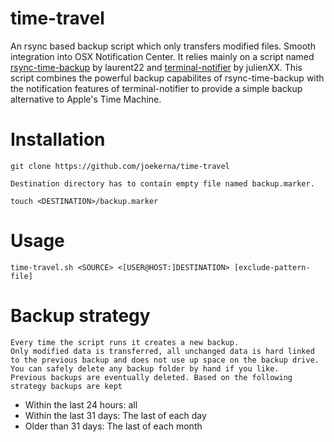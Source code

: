 # time-travel
An rsync based backup script which only transfers modified files. Smooth integration into OSX Notification Center.
It relies mainly on a script named [rsync-time-backup](https://github.com/laurent22/rsync-time-backup) by laurent22 and [terminal-notifier](https://github.com/julienXX/terminal-notifier) by julienXX.
This script combines the powerful backup capabilites of rsync-time-backup with the notification features of terminal-notifier to provide a simple backup alternative to Apple's Time Machine.

# Installation

	git clone https://github.com/joekerna/time-travel
	
	Destination directory has to contain empty file named backup.marker.
	
	touch <DESTINATION>/backup.marker

# Usage

	time-travel.sh <SOURCE> <[USER@HOST:]DESTINATION> [exclude-pattern-file]

# Backup strategy
	Every time the script runs it creates a new backup.
	Only modified data is transferred, all unchanged data is hard linked to the previous backup and does not use up space on the backup drive.
	You can safely delete any backup folder by hand if you like.
	Previous backups are eventually deleted. Based on the following strategy backups are kept
	
* Within the last 24 hours: all
* Within the last 31 days: The last of each day 
* Older than 31 days: The last of each month

	
